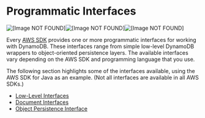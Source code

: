 # Programmatic Interfaces<a name="Programming.SDKs.Interfaces"></a>

![\[Image NOT FOUND\]](http://docs.aws.amazon.com/amazondynamodb/latest/developerguide/)![\[Image NOT FOUND\]](http://docs.aws.amazon.com/amazondynamodb/latest/developerguide/)![\[Image NOT FOUND\]](http://docs.aws.amazon.com/amazondynamodb/latest/developerguide/)

Every [AWS SDK](https://aws.amazon.com/tools) provides one or more programmatic interfaces for working with DynamoDB\. These interfaces range from simple low\-level DynamoDB wrappers to object\-oriented persistence layers\. The available interfaces vary depending on the AWS SDK and programming language that you use\.

The following section highlights some of the interfaces available, using the AWS SDK for Java as an example\. \(Not all interfaces are available in all AWS SDKs\.\)


+ [Low\-Level Interfaces](Programming.SDKs.Interfaces.LowLevel.md)
+ [Document Interfaces](Programming.SDKs.Interfaces.Document.md)
+ [Object Persistence Interface](Programming.SDKs.Interfaces.Mapper.md)